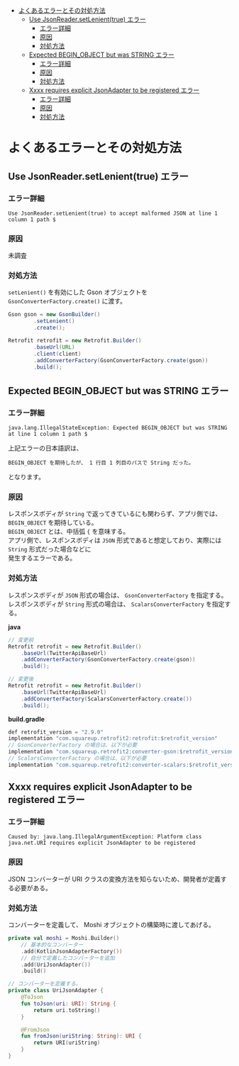 - [よくあるエラーとその対処方法](#よくあるエラーとその対処方法)
  - [Use JsonReader.setLenient(true) エラー](#use-jsonreadersetlenienttrue-エラー)
    - [エラー詳細](#エラー詳細)
    - [原因](#原因)
    - [対処方法](#対処方法)
  - [Expected BEGIN\_OBJECT but was STRING エラー](#expected-begin_object-but-was-string-エラー)
    - [エラー詳細](#エラー詳細-1)
    - [原因](#原因-1)
    - [対処方法](#対処方法-1)
  - [Xxxx requires explicit JsonAdapter to be registered エラー](#xxxx-requires-explicit-jsonadapter-to-be-registered-エラー)
    - [エラー詳細](#エラー詳細-2)
    - [原因](#原因-2)
    - [対処方法](#対処方法-2)


# よくあるエラーとその対処方法

## Use JsonReader.setLenient(true) エラー

### エラー詳細

```
Use JsonReader.setLenient(true) to accept malformed JSON at line 1 column 1 path $
```


### 原因

未調査


### 対処方法

`setLenient()` を有効にした Gson オブジェクトを `GsonConverterFactory.create()` に渡す。

```java
Gson gson = new GsonBuilder()
        .setLenient()
        .create();

Retrofit retrofit = new Retrofit.Builder()
        .baseUrl(URL)
        .client(client)
        .addConverterFactory(GsonConverterFactory.create(gson))
        .build();
```


## Expected BEGIN_OBJECT but was STRING エラー

### エラー詳細

```
java.lang.IllegalStateException: Expected BEGIN_OBJECT but was STRING at line 1 column 1 path $
```

上記エラーの日本語訳は、

```
BEGIN_OBJECT を期待したが、 1 行目 1 列目のパスで String だった。
```

となります。


### 原因

レスポンスボディが `String` で返ってきているにも関わらず、アプリ側では、 `BEGIN_OBJECT` を期待している。  
`BEGIN_OBJECT` とは、中括弧 `{` を意味する。  
アプリ側で、レスポンスボディは `JSON` 形式であると想定しており、実際には `String` 形式だった場合などに  
発生するエラーである。


### 対処方法

レスポンスボディが `JSON` 形式の場合は、 `GsonConverterFactory` を指定する。  
レスポンスボディが `String` 形式の場合は、 `ScalarsConverterFactory` を指定する。

**java**

```java
// 変更前
Retrofit retrofit = new Retrofit.Builder()
    .baseUrl(TwitterApiBaseUrl)
    .addConverterFactory(GsonConverterFactory.create(gson))
    .build();

// 変更後
Retrofit retrofit = new Retrofit.Builder()
    .baseUrl(TwitterApiBaseUrl)
    .addConverterFactory(ScalarsConverterFactory.create())
    .build();
```

**build.gradle**

```java
def retrofit_version = "2.9.0"
implementation "com.squareup.retrofit2:retrofit:$retrofit_version"
// GsonConverterFactory の場合は、以下が必要
implementation "com.squareup.retrofit2:converter-gson:$retrofit_version"
// ScalarsConverterFactory の場合は、以下が必要
implementation "com.squareup.retrofit2:converter-scalars:$retrofit_version"
```


## Xxxx requires explicit JsonAdapter to be registered エラー

### エラー詳細

```
Caused by: java.lang.IllegalArgumentException: Platform class java.net.URI requires explicit JsonAdapter to be registered
```


### 原因

JSON コンバーターが URI クラスの変換方法を知らないため、開発者が定義する必要がある。


### 対処方法

コンバーターを定義して、 Moshi オブジェクトの構築時に渡してあげる。

```kotlin
private val moshi = Moshi.Builder()
    // 基本的なコンバーター
    .add(KotlinJsonAdapterFactory())
    // 自分で定義したコンバーターを追加
    .add(UriJsonAdapter())
    .build()

// コンバーターを定義する。
private class UriJsonAdapter {
    @ToJson
    fun toJson(uri: URI): String {
        return uri.toString()
    }

    @FromJson
    fun fromJson(uriString: String): URI {
        return URI(uriString)
    }
}
```
